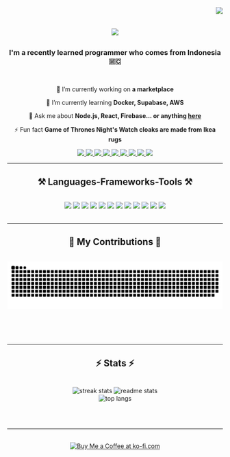 <img align="right" src="https://visitor-badge.laobi.icu/badge?page_id=salesp07.salesp07" />

<h1 align="center">
    <img src="https://readme-typing-svg.herokuapp.com/?font=Righteous&size=35&center=true&vCenter=true&width=500&height=70&duration=4000&lines=Hi+There!+👋;+I'm+Wildan+Aryadi;+The+Developer's+Of+AlyaCompany" />
</h1>

<h3 align="center">I'm a recently learned programmer who comes from Indonesia 🇲🇨</h3>

<br/>

<div align="center">
 
 🔭 I’m currently working on **a marketplace**
 
 🌱 I’m currently learning **Docker, Supabase, AWS**

💬 Ask me about **Node.js, React, Firebase... or anything [here](https://github.com/salesp07/salesp07/issues)**

⚡ Fun fact **Game of Thrones Night's Watch cloaks are made from Ikea rugs**

 </div>
 
<div align="center"> 
  <a href="mailto:pedro.sales.muniz@gmail.com">
    <img src="https://camo.githubusercontent.com/7fc621afc4526443b6c44807f52aa38b0292595eb1aeacbb6bdfc09a9f67cd08/68747470733a2f2f696d672e736869656c64732e696f2f62616467652f2d4a534f4e2d3030303030303f7374796c653d666c6174266c6f676f3d6a736f6e266c6f676f436f6c6f723d7768697465" />
    <img src="https://camo.githubusercontent.com/27341b5d85eccc97adf38e6e95b46f139686053dce6cda2a7d2e39de8dffb4d8/68747470733a2f2f696d672e736869656c64732e696f2f62616467652f2d432b2b2d3030353939433f7374796c653d666c6174266c6f676f3d63253242253242266c6f676f436f6c6f723d7768697465" />
        <img src="https://camo.githubusercontent.com/8d827e8e2aee99e50da6cbe705162f2e4e61f7de444763b8de0863b5dcc8347e/68747470733a2f2f696d672e736869656c64732e696f2f62616467652f576869736b6579736f636b65742f6261696c6579732d3235443336363f7374796c653d666c6174266c6f676f3d7768617473617070266c6f676f436f6c6f723d7768697465" />
    <img src="https://camo.githubusercontent.com/ff567fef2c797702ab850ef9d8151c02979f6372135e76776f3a47f96071c1ac/68747470733a2f2f696d672e736869656c64732e696f2f62616467652f2d426f6f7473747261702d3536334437433f7374796c653d666c6174266c6f676f3d626f6f747374726170266c6f676f436f6c6f723d7768697465" />
        <img src="https://camo.githubusercontent.com/93ff58429992e2bc8212572a37dd6a3f1ca110191987dca0735d0bbb8d2aa431/68747470733a2f2f696d672e736869656c64732e696f2f62616467652f2d534153532d4343363639393f7374796c653d666c6174266c6f676f3d73617373266c6f676f436f6c6f723d7768697465" />
        <img src="https://camo.githubusercontent.com/f5ae1f016db9719e61662da153e9f7101dd987f58c8293112d45d2b64b094616/68747470733a2f2f696d672e736869656c64732e696f2f62616467652f2d527562792d4343333432443f7374796c653d666c6174266c6f676f3d72756279266c6f676f436f6c6f723d7768697465" />
    <img src="https://img.shields.io/badge/Gmail-333333?style=for-the-badge&logo=gmail&logoColor=red" />
  </a>
  <a href="https://linkedin.com/in/pedro-sales-muniz" target="_blank">
    <img src="https://img.shields.io/badge/LinkedIn-0077B5?style=for-the-badge&logo=linkedin&logoColor=white" target="_blank" />
  </a>
  <a href="https://salesp07.github.io" target="_blank">
     <img src="https://img.shields.io/badge/Portfolio-FF5722?style=for-the-badge&logo=todoist&logoColor=white" target="_blank" /> <!-- sqlite, safari, google-chrome are other good icon options -->
  </a>
</div>

 <hr/>
 
<h2 align="center">⚒️ Languages-Frameworks-Tools ⚒️</h2>
<br/>
<div align="center">
    <img src="https://camo.githubusercontent.com/daedcf680cddd714578bd3d5f9330a435cde65e10dae8fa6fc47a06570ae0d54/68747470733a2f2f696d672e736869656c64732e696f2f62616467652f2d476f6c616e672d3030414444383f7374796c653d666c6174266c6f676f3d676f266c6f676f436f6c6f723d7768697465" />
    <img src="https://camo.githubusercontent.com/1dbbe33a30120614ccef486dac04323b5764f7ae2527379a68aea1b7e3685708/68747470733a2f2f696d672e736869656c64732e696f2f62616467652f2d4a6176612d3030373339363f7374796c653d666c6174266c6f676f3d6a617661266c6f676f436f6c6f723d7768697465" />
        <img src="https://camo.githubusercontent.com/07fdc78b4241b733c9898c194b475ede90eaee13bfa64dd675f1e24507feaf23/68747470733a2f2f696d672e736869656c64732e696f2f62616467652f2d5048502d3737374242343f7374796c653d666c6174266c6f676f3d706870266c6f676f436f6c6f723d7768697465" />
    <img src="https://camo.githubusercontent.com/90dcf0669edb46e9a63bd6a1c2460817040f3bd0ede67b297a94fc9a00b295ba/68747470733a2f2f696d672e736869656c64732e696f2f62616467652f2d48544d4c352d4533344632363f7374796c653d666c6174266c6f676f3d68746d6c35266c6f676f436f6c6f723d7768697465" />
        <img src="https://camo.githubusercontent.com/4081bdd86277757c837b9f3053f58b2f88721f041f95c4568a1f8c0b7c8cd5e5/68747470733a2f2f696d672e736869656c64732e696f2f62616467652f2d435353332d3135373242363f7374796c653d666c6174266c6f676f3d63737333266c6f676f436f6c6f723d7768697465" />
        <img src="https://camo.githubusercontent.com/2c14d9a09ff3be2968591d5d6539033308b041888d8088bb4dde1da2d781a4f5/68747470733a2f2f696d672e736869656c64732e696f2f62616467652f2d547970655363726970742d3331373843363f7374796c653d666c6174266c6f676f3d74797065736372697074266c6f676f436f6c6f723d7768697465" />
    <img src="https://camo.githubusercontent.com/33a9af118a50831f699567762cc44602b9717cad6409d5757654489fddbb030a/68747470733a2f2f696d672e736869656c64732e696f2f62616467652f2d414d5025323048544d4c2d3030354146303f7374796c653d666c6174266c6f676f3d616d70266c6f676f436f6c6f723d7768697465" />
    <img src="https://camo.githubusercontent.com/aca2af8e0383bd92f54da20c400245d4b6275dbf3e38a8c2ce4fae6e2c73093a/68747470733a2f2f696d672e736869656c64732e696f2f62616467652f2d52656163742d3631444146423f7374796c653d666c6174266c6f676f3d7265616374266c6f676f436f6c6f723d626c61636b" />
        <img src="https://camo.githubusercontent.com/3b87e3077195d821bf852b64f06ada5bc0217abd5916de322474b9dfcf1c1d7e/68747470733a2f2f696d672e736869656c64732e696f2f62616467652f2d416e67756c61722d4435324332443f7374796c653d666c6174266c6f676f3d616e67756c6172266c6f676f436f6c6f723d7768697465" />
    <img src="https://camo.githubusercontent.com/58cd0f0f7e745ac74fa418f7a8771e7e99654ba0e005f8d5cf3f110037c68546/68747470733a2f2f696d672e736869656c64732e696f2f62616467652f2d5461696c77696e642532304353532d3338423241433f7374796c653d666c6174266c6f676f3d7461696c77696e642d637373266c6f676f436f6c6f723d7768697465" />
        <img src="https://camo.githubusercontent.com/f225d0779d5c529b87daa878c97f6b371f199fccaa79830317a1c9bd0a8558a4/68747470733a2f2f696d672e736869656c64732e696f2f62616467652f2d4d6f6e676f44422d3437413234383f7374796c653d666c6174266c6f676f3d6d6f6e676f6462266c6f676f436f6c6f723d7768697465" />
        <img src="https://camo.githubusercontent.com/2ff40eff3bacbee0de9a7a8df08e03cc71f41875fc74a02080ad02e7810f7b71/68747470733a2f2f696d672e736869656c64732e696f2f62616467652f2d446172742d3030424646463f7374796c653d666c6174266c6f676f3d64617274266c6f676f436f6c6f723d7768697465" />
    <br>
</div>

<br/>
<hr/>

<div align="center">
  <h2>🐍 My Contributions 🐍</h2>
  <br>
  <img alt="snake eating my contributions" src="https://raw.githubusercontent.com/salesp07/salesp07/output/github-contribution-grid-snake.svg" />
  
  <br/><br/><br/>
</div>

<hr/>

<h2 align="center">⚡ Stats ⚡</h2>
<br>
<div align=center>
  <img width=390 src="https://github-readme-streak-stats-salesp07.vercel.app/?user=salesp07&count_private=true&theme=react&border_radius=10" alt="streak stats"/>
  <img width=390 src="https://github-readme-stats-salesp07.vercel.app/api?username=salesp07&count_private=true&show_icons=true&theme=react&rank_icon=github&border_radius=10" alt="readme stats" />
  <br/>
  <img width=325 align="center" src="https://github-readme-stats-salesp07.vercel.app/api/top-langs/?username=salesp07&hide=HTML&langs_count=8&layout=compact&theme=react&border_radius=10&size_weight=0.5&count_weight=0.5&exclude_repo=github-readme-stats" alt="top langs" />
</div>

<br/><br/>

<hr/>

<br/>

<div align="center">
<a href='https://ko-fi.com/V7V4RAK9C' target='_blank'><img height='64' style='border:0px;height:64px;' src='https://storage.ko-fi.com/cdn/kofi1.png?v=3' border='0' alt='Buy Me a Coffee at ko-fi.com' /></a>
</div>

<br/>
